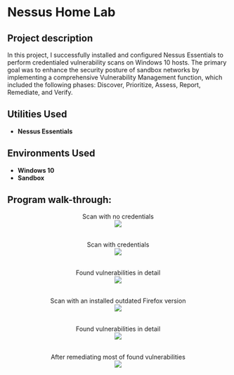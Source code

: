 <h1>Nessus Home Lab</h1>


<h2>Project description</h2>
In this project, I successfully installed and configured Nessus Essentials to perform credentialed vulnerability scans on Windows 10 hosts. The primary goal was to enhance the security posture of sandbox networks by implementing a comprehensive Vulnerability Management function, which included the following phases: Discover, Prioritize, Assess, Report, Remediate, and Verify.
<br/>


<h2>Utilities Used</h2>

- <b>Nessus Essentials</b> 

<h2>Environments Used </h2>

- <b>Windows 10</b>
- <b>Sandbox</b>


<h2>Program walk-through:</h2>

<p align="center">
Scan with no credentials <br/>
<img src="https://i.imgur.com/6h4RQKI.jpeg"/>
<br />
<br />



<p align="center">
Scan with credentials <br/>
<img src="https://i.imgur.com/VP0NTaD.jpeg"/>
<br />
<br />


<p align="center">
Found vulnerabilities in detail <br/>
<img src="https://i.imgur.com/k6A2Szp.jpeg"/>
<br />
<br />


<p align="center">
Scan with an installed outdated Firefox version <br/>
<img src="https://i.imgur.com/j9CR85M.jpeg"/>
<br />
<br />



<p align="center">
Found vulnerabilities in detail <br/>
<img src="https://i.imgur.com/l5sT2tN.jpeg"/>
<br />
<br />


<p align="center">
After remediating most of found vulnerabilities <br/>
<img src="https://i.imgur.com/33C8nl1.jpeg"/>
<br />
<br />




</p>


<!--
 ```diff
- text in red
+ text in green
! text in orange
# text in gray
@@ text in purple (and bold)@@
```
--!>
